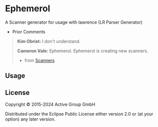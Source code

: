 # Ephemerol

A Scanner generator for usage with lawrence (LR Parser Generator)

- Prior Comments
> **Kim Obrist:** I don't understand.
> 
> **Cameron Vale:** Ephemerol. Ephemerol is creating new scanners. 
>
> - from [Scanners](http://www.imdb.com/title/tt0081455/?ref_=ttqt_qt_tt)



## Usage


## License

Copyright © 2015-2024 Active Group GmbH

Distributed under the Eclipse Public License either version 2.0 or (at
your option) any later version.
